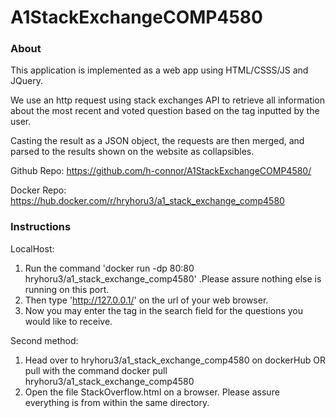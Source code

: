 # A1StackExchangeCOMP4580

### About

This application is implemented as a web app using HTML/CSSS/JS and JQuery. 

We use an http request using stack exchanges API to retrieve all information about the most recent and voted question based on the tag inputted by the user.

Casting the result as a JSON object, the requests are then merged, and parsed to the results shown on the website as collapsibles.

Github Repo: https://github.com/h-connor/A1StackExchangeCOMP4580/

Docker Repo: https://hub.docker.com/r/hryhoru3/a1_stack_exchange_comp4580

### Instructions

LocalHost:

1. Run the command 'docker run -dp 80:80 hryhoru3/a1_stack_exchange_comp4580'  .Please assure nothing else is running on this port.
2. Then type 'http://127.0.0.1/' on the url of your web browser.
3. Now you may enter the tag in the search field for the questions you would like to receive.

Second method:
1. Head over to hryhoru3/a1_stack_exchange_comp4580 on dockerHub OR pull with the command docker pull hryhoru3/a1_stack_exchange_comp4580
2. Open the file StackOverflow.html on a browser. Please assure everything is from within the same directory.
